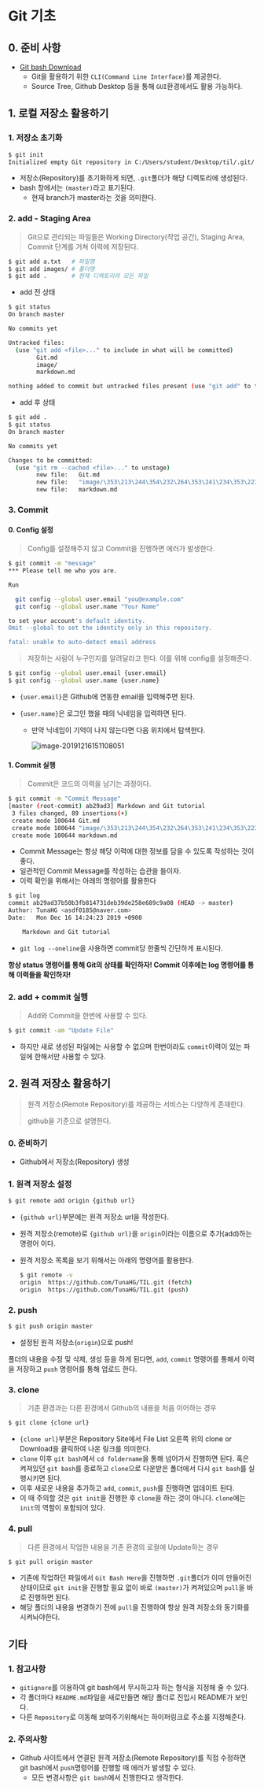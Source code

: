 # Git 기초

## 0. 준비 사항

* [Git bash Download](https://gitforwindows.org/)
  * Git을 활용하기 위한 `CLI(Command Line Interface)`를 제공한다.
  * Source Tree, Github Desktop 등을 통해 `GUI`환경에서도 활용 가능하다.

## 1. 로컬 저장소 활용하기

### 1. 저장소 초기화

```bash
$ git init
Initialized empty Git repository in C:/Users/student/Desktop/til/.git/
```

* 저장소(Repository)를 초기화하게 되면, `.git`폴더가 해당 디렉토리에 생성된다.
* bash 창에서는 `(master)`라고 표기된다.
  * 현재 branch가 master라는 것을 의미한다.

### 2. add - Staging Area

> Git으로 관리되는 파일들은 Working Directory(작업 공간), Staging Area, Commit 단계를 거쳐 이력에 저장된다.

```bash
$ git add a.txt   # 파일명
$ git add images/ # 폴더명
$ git add .       # 현재 디렉토리의 모든 파일
```

*  add 전 상태

```bash
$ git status
On branch master

No commits yet

Untracked files:
  (use "git add <file>..." to include in what will be committed)
        Git.md
        image/
        markdown.md

nothing added to commit but untracked files present (use "git add" to track)
```

* add 후 상태

```bash
$ git add .
$ git status
On branch master

No commits yet

Changes to be committed:
  (use "git rm --cached <file>..." to unstage)
        new file:   Git.md
        new file:   "image/\353\213\244\354\232\264\353\241\234\353\223\234.png"
        new file:   markdown.md
```

### 3. Commit

#### 0. Config 설정

> Config를 설정해주지 않고 Commit을 진행하면 에러가 발생한다.

```bash
$ git commit -m "message"
*** Please tell me who you are.

Run

  git config --global user.email "you@example.com"
  git config --global user.name "Your Name"

to set your account's default identity.
Omit --global to set the identity only in this repository.

fatal: unable to auto-detect email address
```

> 저장하는 사람이 누구인지를 알려달라고 한다. 이를 위해 config를 설정해준다.

```bash
$ git config --global user.email {user.email}
$ git config --global user.name {user.name}
```

* `{user.email}`은 Github에 연동한 email을 입력해주면 된다.

* `{user.name}`은 로그인 했을 때의 닉네임을 입력하면 된다.

  * 만약 닉네임이 기억이 나지 않는다면 다음 위치에서 탐색한다.

    ![image-20191216151108051](image/image-20191216151108051.png)

#### 1. Commit 실행

> Commit은 코드의 이력을 남기는 과정이다.

```bash
$ git commit -m "Commit Message"
[master (root-commit) ab29ad3] Markdown and Git tutorial
 3 files changed, 89 insertions(+)
 create mode 100644 Git.md
 create mode 100644 "image/\353\213\244\354\232\264\353\241\234\353\223\234.png"
 create mode 100644 markdown.md
```

* Commit Message는 항상 해당 이력에 대한 정보를 담을 수 있도록 작성하는 것이 좋다.
* 일관적인 Commit Message를 작성하는 습관을 들이자.
* 이력 확인을 위해서는 아래의 명령어를 활용한다

```bash
$ git log
commit ab29ad37b50b3fb814731deb39de258e689c9a08 (HEAD -> master)
Author: TunaHG <asdf0185@naver.com>
Date:   Mon Dec 16 14:24:23 2019 +0900

    Markdown and Git tutorial
```

* `git log --oneline`을 사용하면 commit당 한줄씩 간단하게 표시된다.

**항상 status 명령어를 통해 Git의 상태를 확인하자! Commit 이후에는 log 명령어를 통해 이력들을 확인하자!**

### 2. add + commit 실행

> Add와 Commit을 한번에 사용할 수 있다.

```bash
$ git commit -am "Update File" 
```

* 하지만 새로 생성된 파일에는 사용할 수 없으며 한번이라도 `commit`이력이 있는 파일에 한해서만 사용할 수 있다.

## 2. 원격 저장소 활용하기

> 원격 저장소(Remote Repository)를 제공하는 서비스는 다양하게 존재한다.
>
> github을 기준으로 설명한다.

### 0. 준비하기

* Github에서 저장소(Repository) 생성

### 1. 원격 저장소 설정

```bash
$ git remote add origin {github url}
```

* `{github url}`부분에는 원격 저장소 url을 작성한다.

* 원격 저장소(remote)로 `{github url}`을 `origin`이라는 이름으로 추가(add)하는 명령어 이다.

* 원격 저장소 목록을 보기 위해서는 아래의 명령어를 활용한다.

  ```bash
  $ git remote -v
  origin  https://github.com/TunaHG/TIL.git (fetch)
  origin  https://github.com/TunaHG/TIL.git (push)
  ```

### 2. push

```bash
$ git push origin master
```

* 설정된 원격 저장소(`origin`)으로 push!

폴더의 내용을 수정 및 삭제, 생성 등을 하게 된다면, `add`, `commit` 명령어를 통해서 이력을 저장하고 `push` 명령어를 통해 업로드 한다.

### 3. clone

> 기존 환경과는 다른 환경에서 Github의 내용을 처음 이어하는 경우

```bash
$ git clone {clone url}
```

* `{clone url}`부분은 Repository Site에서 File List 오른쪽 위의 clone or Download을 클릭하여 나온 링크를 의미한다.
* `clone` 이후 `git bash`에서 `cd foldername`을 통해 넘어가서 진행하면 된다. 혹은 켜져있던 `git bash`를 종료하고 `clone`으로 다운받은 폴더에서 다시 `git bash`를 실행시키면 된다.
* 이후 새로운 내용을 추가하고 `add`, `commit`, `push`를 진행하면 업데이트 된다.
* 이 때 주의할 것은 `git init`을 진행한 후 `clone`을 하는 것이 아니다. `clone`에는 `init`의 역할이 포함되어 있다.

### 4. pull

>다른 환경에서 작업한 내용을 기존 환경의 로컬에 Update하는 경우

```bash
$ git pull origin master
```

* 기존에 작업하던 파일에서 `Git Bash Here`을 진행하면 `.git`폴더가 이미 만들어진 상태이므로 `git init`을 진행할 필요 없이 바로 `(master)`가 켜져있으며 `pull`을 바로 진행하면 된다.
* 해당 폴더의 내용을 변경하기 전에 `pull`을 진행하여 항상 원격 저장소와 동기화를 시켜놔야한다.

## 기타

### 1. 참고사항

* `gitignore`를 이용하여 git bash에서 무시하고자 하는 형식을 지정해 줄 수 있다.
* 각 폴더마다 `README.md`파일을 새로만들면 해당 폴더로 진입시 README가 보인다.
* 다른 `Repository`로 이동해 보여주기위해서는 하이퍼링크로 주소를 지정해준다.

### 2. 주의사항

* Github 사이트에서 연결된 원격 저장소(Remote Repository)를 직접 수정하면 git bash에서 `push`명령어를 진행할 때 에러가 발생할 수 있다.
  * 모든 변경사항은 `git bash`에서 진행한다고 생각한다.